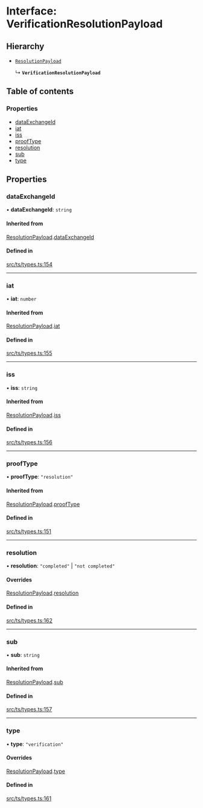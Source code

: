 # Interface: VerificationResolutionPayload

## Hierarchy

- [`ResolutionPayload`](ResolutionPayload.md)

  ↳ **`VerificationResolutionPayload`**

## Table of contents

### Properties

- [dataExchangeId](VerificationResolutionPayload.md#dataexchangeid)
- [iat](VerificationResolutionPayload.md#iat)
- [iss](VerificationResolutionPayload.md#iss)
- [proofType](VerificationResolutionPayload.md#prooftype)
- [resolution](VerificationResolutionPayload.md#resolution)
- [sub](VerificationResolutionPayload.md#sub)
- [type](VerificationResolutionPayload.md#type)

## Properties

### dataExchangeId

• **dataExchangeId**: `string`

#### Inherited from

[ResolutionPayload](ResolutionPayload.md).[dataExchangeId](ResolutionPayload.md#dataexchangeid)

#### Defined in

[src/ts/types.ts:154](https://gitlab.com/i3-market/code/wp3/t3.2/conflict-resolution/non-repudiation-library/-/blob/fa98063/src/ts/types.ts#L154)

___

### iat

• **iat**: `number`

#### Inherited from

[ResolutionPayload](ResolutionPayload.md).[iat](ResolutionPayload.md#iat)

#### Defined in

[src/ts/types.ts:155](https://gitlab.com/i3-market/code/wp3/t3.2/conflict-resolution/non-repudiation-library/-/blob/fa98063/src/ts/types.ts#L155)

___

### iss

• **iss**: `string`

#### Inherited from

[ResolutionPayload](ResolutionPayload.md).[iss](ResolutionPayload.md#iss)

#### Defined in

[src/ts/types.ts:156](https://gitlab.com/i3-market/code/wp3/t3.2/conflict-resolution/non-repudiation-library/-/blob/fa98063/src/ts/types.ts#L156)

___

### proofType

• **proofType**: ``"resolution"``

#### Inherited from

[ResolutionPayload](ResolutionPayload.md).[proofType](ResolutionPayload.md#prooftype)

#### Defined in

[src/ts/types.ts:151](https://gitlab.com/i3-market/code/wp3/t3.2/conflict-resolution/non-repudiation-library/-/blob/fa98063/src/ts/types.ts#L151)

___

### resolution

• **resolution**: ``"completed"`` \| ``"not completed"``

#### Overrides

[ResolutionPayload](ResolutionPayload.md).[resolution](ResolutionPayload.md#resolution)

#### Defined in

[src/ts/types.ts:162](https://gitlab.com/i3-market/code/wp3/t3.2/conflict-resolution/non-repudiation-library/-/blob/fa98063/src/ts/types.ts#L162)

___

### sub

• **sub**: `string`

#### Inherited from

[ResolutionPayload](ResolutionPayload.md).[sub](ResolutionPayload.md#sub)

#### Defined in

[src/ts/types.ts:157](https://gitlab.com/i3-market/code/wp3/t3.2/conflict-resolution/non-repudiation-library/-/blob/fa98063/src/ts/types.ts#L157)

___

### type

• **type**: ``"verification"``

#### Overrides

[ResolutionPayload](ResolutionPayload.md).[type](ResolutionPayload.md#type)

#### Defined in

[src/ts/types.ts:161](https://gitlab.com/i3-market/code/wp3/t3.2/conflict-resolution/non-repudiation-library/-/blob/fa98063/src/ts/types.ts#L161)
